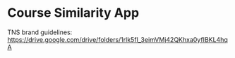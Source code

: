 # Course Similarity App

TNS brand guidelines: https://drive.google.com/drive/folders/1rlk5fI_3eimVMj42QKhxa0yfIBKL4hqA